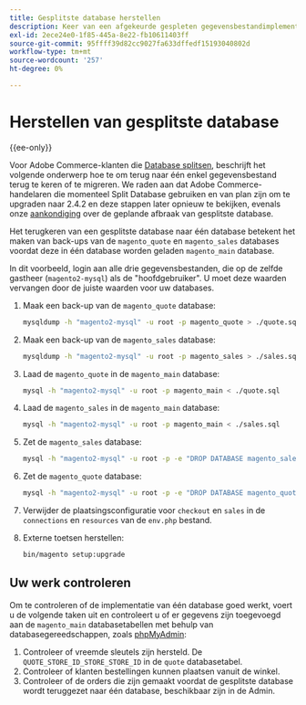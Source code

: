 ```yaml
---
title: Gesplitste database herstellen
description: Keer van een afgekeurde gespleten gegevensbestandimplementatie aan één enkele gegevensbestandimplementatie terug.
exl-id: 2ece24e0-1f85-445a-8e22-fb10611403ff
source-git-commit: 95ffff39d82cc9027fa633dffedf15193040802d
workflow-type: tm+mt
source-wordcount: '257'
ht-degree: 0%

---
```


# Herstellen van gesplitste database

{{ee-only}}

Voor Adobe Commerce-klanten die [Database splitsen](multi-master.md), beschrijft het volgende onderwerp hoe te om terug naar één enkel gegevensbestand terug te keren of te migreren. We raden aan dat Adobe Commerce-handelaren die momenteel Split Database gebruiken en van plan zijn om te upgraden naar 2.4.2 en deze stappen later opnieuw te bekijken, evenals onze [aankondiging](https://community.magento.com/t5/Magento-DevBlog/Deprecation-of-Split-Database-in-Magento-Commerce/ba-p/465187) over de geplande afbraak van gesplitste database.

Het terugkeren van een gesplitste database naar één database betekent het maken van back-ups van de `magento_quote` en `magento_sales` databases voordat deze in één database worden geladen `magento_main` database.

In dit voorbeeld, login aan alle drie gegevensbestanden, die op de zelfde gastheer (`magento2-mysql`) als de &quot;hoofdgebruiker&quot;. U moet deze waarden vervangen door de juiste waarden voor uw databases.

1. Maak een back-up van de `magento_quote` database:

   ```bash
   mysqldump -h "magento2-mysql" -u root -p magento_quote > ./quote.sql
   ```

1. Maak een back-up van de `magento_sales` database:

   ```bash
   mysqldump -h "magento2-mysql" -u root -p magento_sales > ./sales.sql
   ```

1. Laad de `magento_quote` in de `magento_main` database:

   ```bash
   mysql -h "magento2-mysql" -u root -p magento_main < ./quote.sql
   ```

1. Laad de `magento_sales` in de `magento_main` database:

   ```bash
   mysql -h "magento2-mysql" -u root -p magento_main < ./sales.sql
   ```

1. Zet de `magento_sales` database:

   ```bash
   mysql -h "magento2-mysql" -u root -p -e "DROP DATABASE magento_sales;"
   ```

1. Zet de `magento_quote` database:

   ```bash
   mysql -h "magento2-mysql" -u root -p -e "DROP DATABASE magento_quote;"
   ```

1. Verwijder de plaatsingsconfiguratie voor `checkout` en `sales` in de `connections` en `resources` van de `env.php` bestand.
1. Externe toetsen herstellen:

   ```bash
   bin/magento setup:upgrade
   ```

## Uw werk controleren

Om te controleren of de implementatie van één database goed werkt, voert u de volgende taken uit en controleert u of er gegevens zijn toegevoegd aan de `magento_main` databasetabellen met behulp van databasegereedschappen, zoals [phpMyAdmin](../../installation/prerequisites/optional-software.md#phpmyadmin):

1. Controleer of vreemde sleutels zijn hersteld. De `QUOTE_STORE_ID_STORE_STORE_ID` in de `quote` databasetabel.
1. Controleer of klanten bestellingen kunnen plaatsen vanuit de winkel.
1. Controleer of de orders die zijn gemaakt voordat de gesplitste database wordt teruggezet naar één database, beschikbaar zijn in de Admin.
